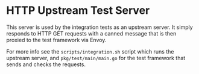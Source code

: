 # HTTP Upstream Test Server

This server is used by the integration tests as an upstream server.
It simply responds to HTTP GET requests with a canned message that is
then proxied to the test framework via Envoy.

For more info see the ```scripts/integration.sh``` script which runs the
upstream server, and ```pkg/test/main/main.go``` for the test
framework that sends and checks the requests.
